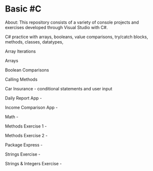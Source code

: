 # Basic #C

About: This repository consists of a variety of console projects and exercises developed through Visual Studio with C#.

C# practice with arrays, booleans, value comparisons, try/catch blocks, methods, classes, datatypes, 

Array Iterations

Arrays

Boolean Comparisons

Calling Methods

Car Insurance - conditional statements and user input

Daily Report App - 

Income Comparison App - 

Math - 

Methods Exercise 1 - 

Methods Exercise 2 - 

Package Express - 

Strings Exercise - 

Strings & Integers Exercise - 
